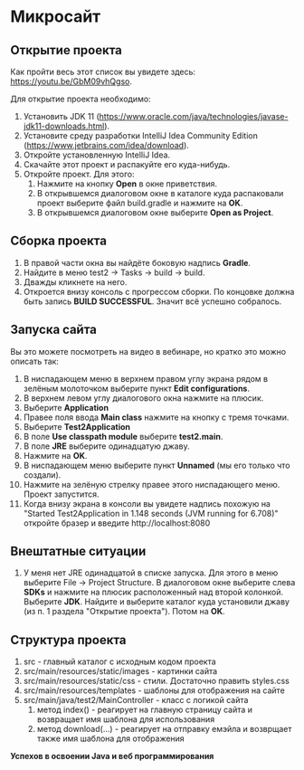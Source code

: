 # Микросайт
## Открытие проекта

Как пройти весь этот список вы увидете здесь: https://youtu.be/GbM09vhQgso.

Для открытие проекта необходимо:
1. Установить JDK 11 (https://www.oracle.com/java/technologies/javase-jdk11-downloads.html). 
2. Установите среду разработки IntelliJ Idea Community Edition (https://www.jetbrains.com/idea/download).
3. Откройте установленную IntelliJ Idea.
4. Скачайте этот проект и распакуйте его куда-нибудь.
5. Откройте проект. Для этого:
    1. Нажмите на кнопку **Open** в окне приветствия.
    2. В открывшемся диалоговом окне в каталоге куда распаковали проект выберите файл build.gradle и нажмите на **OK**.
    3. В открывшемся диалоговом окне выберите **Open as Project**.

## Сборка проекта
1. В правой части окна вы найдёте боковую надпись **Gradle**.
2. Найдите в меню test2 -> Tasks -> build -> build.
3. Дважды кликнете на него.
4. Откроется внизу консоль с прогрессом сборки. По концовке должна быть запись **BUILD SUCCESSFUL**. 
Значит всё успешно собралось.

## Запуска cайта
Вы это можете посмотреть на видео в вебинаре, но кратко это можно описать так:
1. В ниспадающем меню в верхнем правом углу экрана рядом в зелёным молоточком выберите пункт **Edit configurations**.
2. В верхнем левом углу диалогового окна нажмите на плюсик.
3. Выберите **Application**
4. Правее поля ввода **Main class** нажмите на кнопку с тремя точками.
5. Выберите **Test2Application**
6. В поле **Use classpath module** выберите **test2.main**.
7. В поле **JRE** выберите одинадцатую джаву.
8. Нажмите на **OK**.
9. В ниспадающем меню выберите пункт **Unnamed** (мы его только что создали).
10. Нажмите на зелёную стрелку правее этого ниспадающего меню. Проект запустится.
11. Когда внизу экрана в консоли вы увидете надпись похожую на "Started Test2Application in 1.148 seconds (JVM running for 6.708)"
откройте бразер и введите http://localhost:8080

## Внештатные ситуации
1. У меня нет JRE одинадцатой в списке запуска.
    Для этого в меню выберите File -> Project Structure.  В диалоговом окне выберите слева **SDKs** и нажмите на плюсик расположенный над второй колонкой.
    Выберите **JDK**. Найдите и выберите каталог куда установили джаву (из п. 1 раздела "Открытие проекта"). Потом на **OK**. 

## Структура проекта
1. src - главный каталог с исходным кодом проекта
2. src/main/resources/static/images - картинки сайта
3. src/main/resources/static/css - стили. Достаточно править styles.css
4. src/main/resources/templates - шаблоны для отображения на сайте
5. src/main/java/test2/MainController - класс с логикой сайта
    1. метод index() - реагирует на главную страницу сайта и возвращает имя шаблона для использования
    2. метод download(...) - реагирует на отправку емэйла и возврщает также имя шаблона для отображения
    
    
**Успехов в освоении Java и веб программирования**
